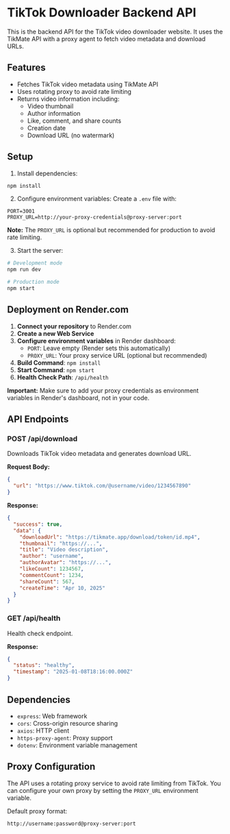 # TikTok Downloader Backend API

This is the backend API for the TikTok video downloader website. It uses the TikMate API with a proxy agent to fetch video metadata and download URLs.

## Features

- Fetches TikTok video metadata using TikMate API
- Uses rotating proxy to avoid rate limiting
- Returns video information including:
  - Video thumbnail
  - Author information
  - Like, comment, and share counts
  - Creation date
  - Download URL (no watermark)

## Setup

1. Install dependencies:
```bash
npm install
```

2. Configure environment variables:
Create a `.env` file with:
```
PORT=3001
PROXY_URL=http://your-proxy-credentials@proxy-server:port
```

**Note:** The `PROXY_URL` is optional but recommended for production to avoid rate limiting.

3. Start the server:
```bash
# Development mode
npm run dev

# Production mode
npm start
```

## Deployment on Render.com

1. **Connect your repository** to Render.com
2. **Create a new Web Service**
3. **Configure environment variables** in Render dashboard:
   - `PORT`: Leave empty (Render sets this automatically)
   - `PROXY_URL`: Your proxy service URL (optional but recommended)
4. **Build Command**: `npm install`
5. **Start Command**: `npm start`
6. **Health Check Path**: `/api/health`

**Important:** Make sure to add your proxy credentials as environment variables in Render's dashboard, not in your code.

## API Endpoints

### POST /api/download
Downloads TikTok video metadata and generates download URL.

**Request Body:**
```json
{
  "url": "https://www.tiktok.com/@username/video/1234567890"
}
```

**Response:**
```json
{
  "success": true,
  "data": {
    "downloadUrl": "https://tikmate.app/download/token/id.mp4",
    "thumbnail": "https://...",
    "title": "Video description",
    "author": "username",
    "authorAvatar": "https://...",
    "likeCount": 1234567,
    "commentCount": 1234,
    "shareCount": 567,
    "createTime": "Apr 10, 2025"
  }
}
```

### GET /api/health
Health check endpoint.

**Response:**
```json
{
  "status": "healthy",
  "timestamp": "2025-01-08T18:16:00.000Z"
}
```

## Dependencies

- `express`: Web framework
- `cors`: Cross-origin resource sharing
- `axios`: HTTP client
- `https-proxy-agent`: Proxy support
- `dotenv`: Environment variable management

## Proxy Configuration

The API uses a rotating proxy service to avoid rate limiting from TikTok. You can configure your own proxy by setting the `PROXY_URL` environment variable.

Default proxy format:
```
http://username:password@proxy-server:port
``` 